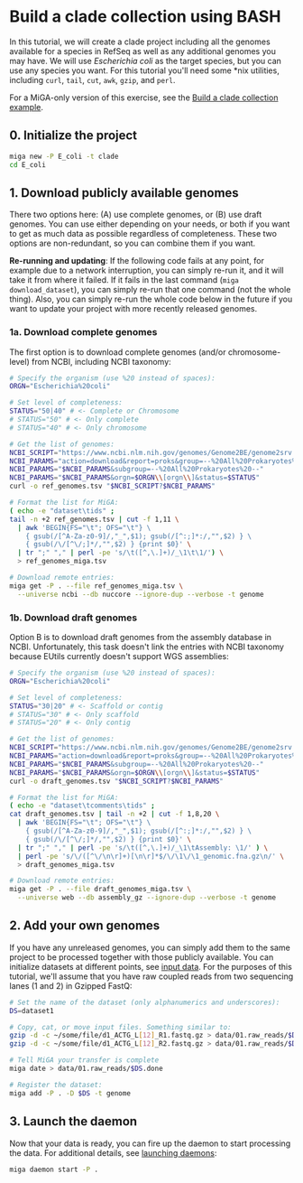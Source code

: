 # Build a clade collection using BASH

In this tutorial, we will create a clade project including all the genomes
available for a species in RefSeq as well as any additional genomes you may
have. We will use *Escherichia coli* as the target species, but you can use
any species you want. For this tutorial you'll need some \*nix utilities,
including `curl`, `tail`, `cut`, `awk`, `gzip`, and `perl`.

For a MiGA-only version of this exercise, see the
[Build a clade collection example](deploy-clade.md).

## 0. Initialize the project

```bash
miga new -P E_coli -t clade
cd E_coli
```

## 1. Download publicly available genomes

There two options here: (A) use complete genomes, or (B) use draft genomes. You
can use either depending on your needs, or both if you want to get as much data
as possible regardless of completeness. These two options are non-redundant, so
you can combine them if you want.

**Re-running and updating**: If the following code fails at any point, for
example due to a network interruption, you can simply re-run it, and it will
take it from where it failed. If it fails in the last command
(`miga download_dataset`), you can simply re-run that one command (not the whole
thing). Also, you can simply re-run the whole code below in the future if you
want to update your project with more recently released genomes.

### 1a. Download complete genomes

The first option is to download complete genomes (and/or chromosome-level) from
NCBI, including NCBI taxonomy:

```bash
# Specify the organism (use %20 instead of spaces):
ORGN="Escherichia%20coli"

# Set level of completeness:
STATUS="50|40" # <- Complete or Chromosome
# STATUS="50" # <- Only complete
# STATUS="40" # <- Only chromosome

# Get the list of genomes:
NCBI_SCRIPT="https://www.ncbi.nlm.nih.gov/genomes/Genome2BE/genome2srv.cgi"
NCBI_PARAMS="action=download&report=proks&group=--%20All%20Prokaryotes%20--"
NCBI_PARAMS="$NCBI_PARAMS&subgroup=--%20All%20Prokaryotes%20--"
NCBI_PARAMS="$NCBI_PARAMS&orgn=$ORGN\\[orgn\\]&status=$STATUS"
curl -o ref_genomes.tsv "$NCBI_SCRIPT?$NCBI_PARAMS"

# Format the list for MiGA:
( echo -e "dataset\tids" ;
tail -n +2 ref_genomes.tsv | cut -f 1,11 \
  | awk 'BEGIN{FS="\t"; OFS="\t"} \
    { gsub(/[^A-Za-z0-9]/,"_",$1); gsub(/[^:;]*:/,"",$2) } \
    { gsub(/\/[^\/;]*/,"",$2) } {print $0}' \
  | tr ";" "," | perl -pe 's/\t([^,\.]+)/_\1\t\1/') \
  > ref_genomes_miga.tsv

# Download remote entries:
miga get -P . --file ref_genomes_miga.tsv \
  --universe ncbi --db nuccore --ignore-dup --verbose -t genome
```

### 1b. Download draft genomes

Option B is to download draft genomes from the assembly database in NCBI.
Unfortunately, this task doesn't link the entries with NCBI taxonomy because
EUtils currently doesn't support WGS assemblies:

```bash
# Specify the organism (use %20 instead of spaces):
ORGN="Escherichia%20coli"

# Set level of completeness:
STATUS="30|20" # <- Scaffold or contig
# STATUS="30" # <- Only scaffold
# STATUS="20" # <- Only contig

# Get the list of genomes:
NCBI_SCRIPT="https://www.ncbi.nlm.nih.gov/genomes/Genome2BE/genome2srv.cgi"
NCBI_PARAMS="action=download&report=proks&group=--%20All%20Prokaryotes%20--"
NCBI_PARAMS="$NCBI_PARAMS&subgroup=--%20All%20Prokaryotes%20--"
NCBI_PARAMS="$NCBI_PARAMS&orgn=$ORGN\\[orgn\\]&status=$STATUS"
curl -o draft_genomes.tsv "$NCBI_SCRIPT?$NCBI_PARAMS"

# Format the list for MiGA:
( echo -e "dataset\tcomments\tids" ;
cat draft_genomes.tsv | tail -n +2 | cut -f 1,8,20 \
  | awk 'BEGIN{FS="\t"; OFS="\t"} \
    { gsub(/[^A-Za-z0-9]/,"_",$1); gsub(/[^:;]*:/,"",$2) } \
    { gsub(/\/[^\/;]*/,"",$2) } {print $0}' \
  | tr ";" "," | perl -pe 's/\t([^,\.]+)/_\1\tAssembly: \1/' ) \
  | perl -pe 's/\/([^\/\n\r]+)[\n\r]*$/\/\1\/\1_genomic.fna.gz\n/' \
  > draft_genomes_miga.tsv

# Download remote entries:
miga get -P . --file draft_genomes_miga.tsv \
  --universe web --db assembly_gz --ignore-dup --verbose -t genome
```

## 2. Add your own genomes

If you have any unreleased genomes, you can simply add them to the same project
to be processed together with those publicly available. You can initialize
datasets at different points, see [input data](../part2/input). For the
purposes of this tutorial, we'll assume that you have raw coupled reads from two
sequencing lanes (1 and 2) in Gzipped FastQ:

```bash
# Set the name of the dataset (only alphanumerics and underscores):
DS=dataset1

# Copy, cat, or move input files. Something similar to:
gzip -d -c ~/some/file/d1_ACTG_L[12]_R1.fastq.gz > data/01.raw_reads/$DS.1.fastq
gzip -d -c ~/some/file/d1_ACTG_L[12]_R2.fastq.gz > data/01.raw_reads/$DS.2.fastq

# Tell MiGA your transfer is complete
miga date > data/01.raw_reads/$DS.done

# Register the dataset:
miga add -P . -D $DS -t genome
```

## 3. Launch the daemon

Now that your data is ready, you can fire up the daemon to start processing the
data. For additional details, see [launching daemons](daemons.md):

```bash
miga daemon start -P .
```
